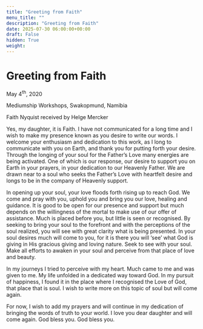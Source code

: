 ```yaml
---
title: "Greeting from Faith"
menu_title: ""
description: "Greeting from Faith"
date: 2025-07-30 06:00:00+00:00
draft: False
hidden: True
weight:
---
```

# Greeting from Faith

May 4<sup>th</sup>, 2020

Mediumship Workshops, Swakopmund, Namibia

Faith Nyquist received by Helge Mercker

Yes, my daughter, it is Faith. I have not communicated for a long time and I wish to make my presence known as you desire to write our words. I welcome your enthusiasm and dedication to this work, as I long to communicate with you on Earth, and thank you for putting forth your desire. Through the longing of your soul for the Father’s Love many energies are being activated. One of which is our response, our desire to support you on Earth in your prayers, in your dedication to our Heavenly Father. We are drawn near to a soul who seeks the Father’s Love with heartfelt desire and longs to be in the company of Heavenly support.

In opening up your soul, your love floods forth rising up to reach God. We come and pray with you, uphold you and bring you our love, healing and guidance. It is good to be open for our presence and support but much depends on the willingness of the mortal to make use of our offer of assistance. Much is placed before you, but little is seen or recognised. By seeking to bring your soul to the forefront and with the perceptions of the soul realized, you will see with great clarity what is being presented. In your soul desires much will come to you, for it is there you will ‘see’ what God is giving in His gracious giving and loving nature. Seek to see with your soul. Make all efforts to awaken in your soul and perceive from that place of love and beauty.

In my journeys I tried to perceive with my heart. Much came to me and was given to me. My life unfolded in a dedicated way toward God. In my pursuit of happiness, I found it in the place where I recognised the Love of God, that place that is soul. I wish to write more on this topic of soul but will come again.

For now, I wish to add my prayers and will continue in my dedication of bringing the words of truth to your world. I love you dear daughter and will come again. God bless you. God bless you.
